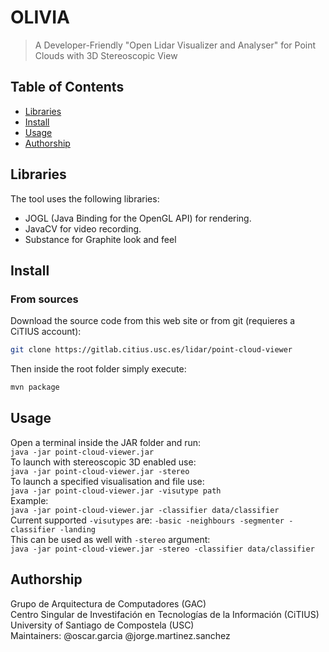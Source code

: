 # OLIVIA

> A Developer-Friendly "Open Lidar Visualizer and Analyser" for Point Clouds with 3D Stereoscopic View

## Table of Contents
- [Libraries](#libraries)
- [Install](#install)
- [Usage](#usage)
- [Authorship](#authorship)

## Libraries
The tool uses the following libraries:
- JOGL (Java Binding for the OpenGL API) for rendering.
- JavaCV for video recording. 
- Substance for Graphite look and feel

## Install

### From sources
Download the source code from this web site or from git (requieres a CiTIUS account):
```bash
git clone https://gitlab.citius.usc.es/lidar/point-cloud-viewer
```
Then inside the root folder simply execute:
```bash
mvn package
```

## Usage
Open a terminal inside the JAR folder and run:  
`java -jar point-cloud-viewer.jar`  
To launch with stereoscopic 3D enabled use:  
`java -jar point-cloud-viewer.jar -stereo`  
To launch a specified visualisation and file use:  
`java -jar point-cloud-viewer.jar -visutype path`    
Example:  
`java -jar point-cloud-viewer.jar -classifier data/classifier`   
Current supported `-visutypes` are: `-basic -neighbours -segmenter -classifier -landing`  
This can be used as well with `-stereo` argument:  
`java -jar point-cloud-viewer.jar -stereo -classifier data/classifier`   

## Authorship
Grupo de Arquitectura de Computadores (GAC)  
Centro Singular de Investifación en Tecnologías de la Información (CiTIUS)   
University of Santiago de Compostela (USC)   
Maintainers: @oscar.garcia @jorge.martinez.sanchez
